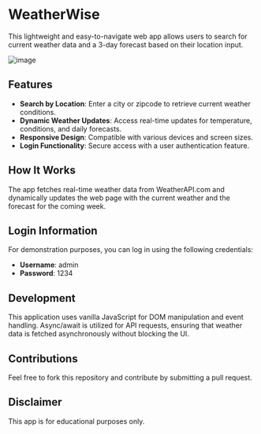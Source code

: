 # WeatherWise  

This lightweight and easy-to-navigate web app allows users to search for current weather data and a 3-day forecast based on their location input.

![image](https://github.com/cjordan223/WeatherWise/assets/126746175/9188cf97-e039-4656-8a7a-7eb9813326fa)


## Features

- **Search by Location**: Enter a city or zipcode to retrieve current weather conditions.
- **Dynamic Weather Updates**: Access real-time updates for temperature, conditions, and daily forecasts.
- **Responsive Design**: Compatible with various devices and screen sizes.
- **Login Functionality**: Secure access with a user authentication feature.

## How It Works

The app fetches real-time weather data from WeatherAPI.com and dynamically updates the web page with the current weather and the forecast for the coming week.

## Login Information

For demonstration purposes, you can log in using the following credentials:
- **Username**: admin
- **Password**: 1234

## Development

This application uses vanilla JavaScript for DOM manipulation and event handling. Async/await is utilized for API requests, ensuring that weather data is fetched asynchronously without blocking the UI.


## Contributions

Feel free to fork this repository and contribute by submitting a pull request. 

## Disclaimer

This app is for educational purposes only.  

 
